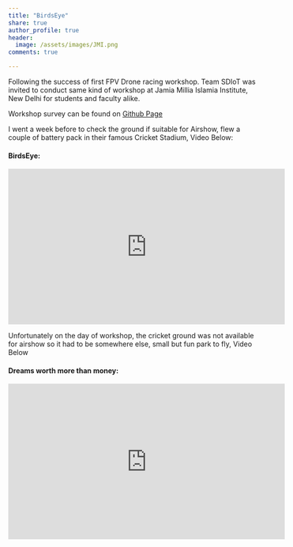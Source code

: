 ```yaml
---
title: "BirdsEye"
share: true
author_profile: true
header:
  image: /assets/images/JMI.png
comments: true  

---
```


Following the success of first FPV Drone racing workshop. Team SDIoT was invited to conduct same kind of workshop at Jamia Millia Islamia Institute, New Delhi for students and faculty alike.

Workshop survey can be found on [Github Page](https://github.com/Team-SDIoT/SDIoT_Events/tree/master/Workshops/FPV-Drone-Racing-101/JMI)

I went a week before to check the ground if suitable for Airshow, flew a couple of battery pack in their famous Cricket Stadium, Video Below:

#### BirdsEye:
<iframe width="560" height="315" src="https://www.youtube.com/embed/thf0-IwVedc" frameborder="0" allowfullscreen></iframe>


Unfortunately on the day of workshop, the cricket ground was not available for airshow so it had to be somewhere else, small but fun park to fly, Video Below


#### Dreams worth more than money:
<iframe width="560" height="315" src="https://www.youtube.com/embed/CTCQJokytiI" frameborder="0" allowfullscreen></iframe>
